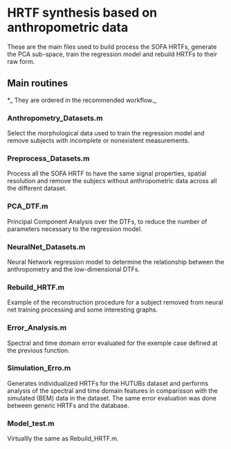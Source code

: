 # HRTF synthesis based on anthropometric data 

These are the main files used to build process the SOFA HRTFs, generate the PCA sub-space, train the regression model and rebuild HRTFs to their raw form.

## Main routines

*_ They are ordered in the recommended workflow._


### Anthropometry_Datasets.m

Select the morphological data used to train the regression model and remove subjects with incomplete or nonexistent measurements.


### Preprocess_Datasets.m

Process all the SOFA HRTF to have the same signal properties, spatial resolution and remove the subjecs without anthropometric data across all the different dataset. 


### PCA_DTF.m

Principal Component Analysis over the DTFs, to reduce the number of parameters necessary to the regression model. 


### NeuralNet_Datasets.m

Neural Network regression model to determine the relationship between the anthropometry and the low-dimensional DTFs.


### Rebuild_HRTF.m 

Example of the reconstruction procedure for a subject removed from neural net training processing and some interesting graphs.


### Error_Analysis.m

Spectral and time domain error evaluated for the exemple case defined at the previous function. 


### Simulation_Erro.m

Generates individualized HRTFs for the HUTUBs dataset and performs analysis of the spectral and time domain features in comparisson with the simulated (BEM) data in the dataset. The same error evaluation was done between generic HRTFs and the database. 


### Model_test.m

Virtuallly the same as Rebuild_HRTF.m. 
